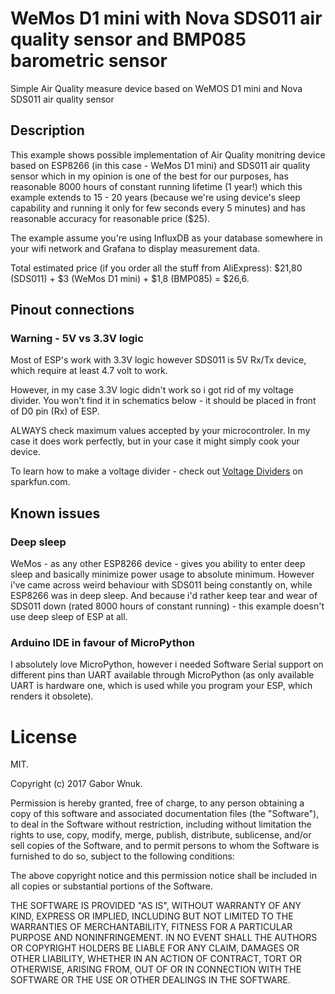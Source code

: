 # WeMos D1 mini with Nova SDS011 air quality sensor and BMP085 barometric sensor
Simple Air Quality measure device based on WeMOS D1 mini and Nova SDS011 air quality sensor

## Description
This example shows possible implementation of Air Quality monitring device based on ESP8266 (in this case - WeMos D1 mini) and SDS011 air quality sensor which in my opinion is one of the best for our purposes, has reasonable 8000 hours of constant running lifetime (1 year!) which this example extends to 15 - 20 years (because we're using device's sleep capability and running it only for few seconds every 5 minutes) and has reasonable accuracy for reasonable price ($25).

The example assume you're using InfluxDB as your database somewhere in your wifi network and Grafana to display measurement data.

Total estimated price (if you order all the stuff from AliExpress): $21,80 (SDS011) + $3 (WeMos D1 mini) + $1,8 (BMP085) = $26,6.

## Pinout connections
### Warning - 5V vs 3.3V logic
Most of ESP's work with 3.3V logic however SDS011 is 5V Rx/Tx device, which require at least 4.7 volt to work.

However, in my case 3.3V logic didn't work so i got rid of my voltage divider. You won't find it in schematics below - it should be placed in front of D0 pin (Rx) of ESP.

ALWAYS check maximum values accepted by your microcontroler. In my case it does work perfectly, but in your case it might simply cook your device.

To learn how to make a voltage divider - check out [Voltage Dividers](https://learn.sparkfun.com/tutorials/voltage-dividers) on sparkfun.com.

## Known issues
### Deep sleep
WeMos - as any other ESP8266 device - gives you ability to enter deep sleep and basically minimize power usage to absolute minimum. However i've came across weird behaviour with SDS011 being constantly on, while ESP8266 was in deep sleep. And because i'd rather keep tear and wear of SDS011 down (rated 8000 hours of constant running) - this example doesn't use deep sleep of ESP at all.

### Arduino IDE in favour of MicroPython
I absolutely love MicroPython, however i needed Software Serial support on different pins than UART available through MicroPython (as only available UART is hardware one, which is used while you program your ESP, which renders it obsolete).

# License
MIT.

Copyright (c) 2017 Gabor Wnuk.

Permission is hereby granted, free of charge, to any person obtaining a copy
of this software and associated documentation files (the "Software"), to deal
in the Software without restriction, including without limitation the rights
to use, copy, modify, merge, publish, distribute, sublicense, and/or sell
copies of the Software, and to permit persons to whom the Software is
furnished to do so, subject to the following conditions:

The above copyright notice and this permission notice shall be included in all
copies or substantial portions of the Software.

THE SOFTWARE IS PROVIDED "AS IS", WITHOUT WARRANTY OF ANY KIND, EXPRESS OR
IMPLIED, INCLUDING BUT NOT LIMITED TO THE WARRANTIES OF MERCHANTABILITY,
FITNESS FOR A PARTICULAR PURPOSE AND NONINFRINGEMENT. IN NO EVENT SHALL THE
AUTHORS OR COPYRIGHT HOLDERS BE LIABLE FOR ANY CLAIM, DAMAGES OR OTHER
LIABILITY, WHETHER IN AN ACTION OF CONTRACT, TORT OR OTHERWISE, ARISING FROM,
OUT OF OR IN CONNECTION WITH THE SOFTWARE OR THE USE OR OTHER DEALINGS IN THE
SOFTWARE.